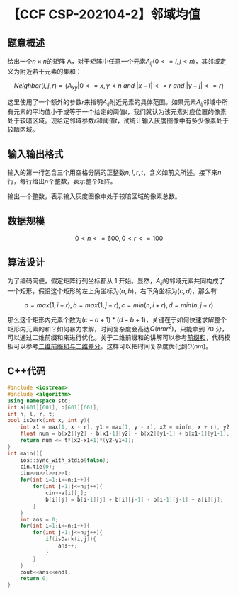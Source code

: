 # 【CCF CSP-202104-2】邻域均值

## 题意概述

给出一个$n\times n$的矩阵 A，对于矩阵中任意一个元素$A_{ij}(0<=i,j<n)$，其邻域定义为附近若干元素的集和：

$$Neighbor(i,j,r)=\{A_{xy}|0<=x,y<n\ and\ |x-i|<=r\ and\ |y-j|<=r\}$$

这里使用了一个额外的参数$r$来指明$A_{ij}$附近元素的具体范围。如果元素$A_{ij}$邻域中所有元素的平均值小于或等于一个给定的阈值$t$，我们就认为该元素对应位置的像素处于较暗区域。现给定邻域参数$r$和阈值$t$，试统计输入灰度图像中有多少像素处于较暗区域。

## 输入输出格式

输入的第一行包含三个用空格分隔的正整数$n,l,r,t$，含义如前文所述。接下来$n$行，每行给出$n$个整数，表示整个矩阵。

输出一个整数，表示输入灰度图像中处于较暗区域的像素总数。

## 数据规模

$$0<n<=600, 0<r<=100$$

## 算法设计

为了编码简便，假定矩阵行列坐标都从 1 开始。显然，$A_{ij}$的邻域元素共同构成了一个矩形，假设这个矩形的左上角坐标为$(a,b)$，右下角坐标为$(c,d)$，那么有

$$a = max(1, i - r), b = max(1, j - r), c = min(n, i + r), d = min(n, j + r)$$

那么这个矩形内元素个数为$(c - a + 1) * (d - b + 1)$，关键在于如何快速求解整个矩形内元素的和？如何暴力求解，时间复杂度会高达$O(nmr^2)$，只能拿到 70 分，可以通过二维前缀和来进行优化。关于二维前缀和的讲解可以参考[前缀和](https://oi-wiki.org/basic/prefix-sum/#_1)，代码模板可以参考[二维前缀和与二维差分](https://github.com/richenyunqi/code-templates/blob/master/%E5%9F%BA%E7%A1%80%E7%AE%97%E6%B3%95/%E4%BA%8C%E7%BB%B4%E5%89%8D%E7%BC%80%E5%92%8C%E4%B8%8E%E4%BA%8C%E7%BB%B4%E5%B7%AE%E5%88%86.md)。这样可以把时间复杂度优化到$O(nm)$。

## C++代码

```cpp
#include <iostream>
#include <algorithm>
using namespace std;
int a[601][601], b[601][601];
int n, l, r, t;
bool isDark(int x, int y){
    int x1 = max(1, x - r), y1 = max(1, y - r), x2 = min(n, x + r), y2 = min(n, y + r);
    float num = b[x2][y2] - b[x1-1][y2] - b[x2][y1-1] + b[x1-1][y1-1];
    return num <= t*(x2-x1+1)*(y2-y1+1);
}
int main(){
    ios::sync_with_stdio(false);
    cin.tie(0);
    cin>>n>>l>>r>>t;
    for(int i=1;i<=n;i++){
        for(int j=1;j<=n;j++){
            cin>>a[i][j];
            b[i][j] = b[i-1][j] + b[i][j-1] - b[i-1][j-1] + a[i][j];
        }
    }
    int ans = 0;
    for(int i=1;i<=n;i++){
        for(int j=1;j<=n;j++){
            if(isDark(i,j)){
                ans++;
            }
        }
    }
    cout<<ans<<endl;
    return 0;
}
```
